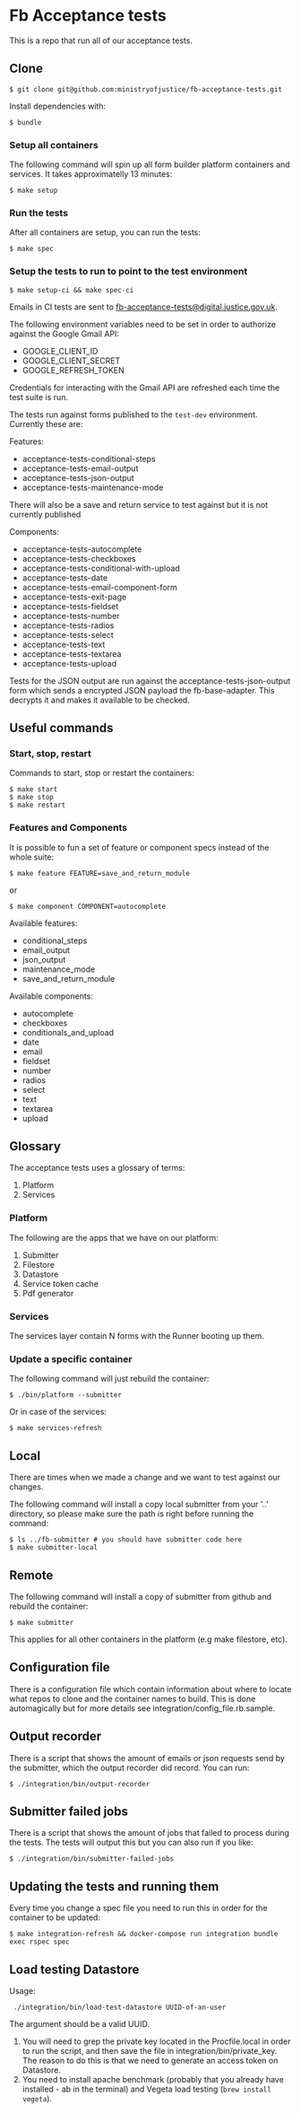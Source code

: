 # Fb Acceptance tests

This is a repo that run all of our acceptance tests.

## Clone

    $ git clone git@github.com:ministryofjustice/fb-acceptance-tests.git

Install dependencies with:

    $ bundle

### Setup all containers

The following command will spin up all form builder platform containers and
services. It takes approximatelly 13 minutes:

    $ make setup

### Run the tests

After all containers are setup, you can run the tests:

    $ make spec

### Setup the tests to run to point to the test environment

    $ make setup-ci && make spec-ci

Emails in CI tests are sent to fb-acceptance-tests@digital.justice.gov.uk.

The following environment variables need to be set in order to authorize against the Google Gmail API:

- GOOGLE_CLIENT_ID
- GOOGLE_CLIENT_SECRET
- GOOGLE_REFRESH_TOKEN

Credentials for interacting with the Gmail API are refreshed each time the test suite is run.

The tests run against forms published to the `test-dev` environment. Currently these are:

Features:

- acceptance-tests-conditional-steps
- acceptance-tests-email-output
- acceptance-tests-json-output
- acceptance-tests-maintenance-mode

There will also be a save and return service to test against but it is not currently published

Components:

- acceptance-tests-autocomplete
- acceptance-tests-checkboxes
- acceptance-tests-conditional-with-upload
- acceptance-tests-date
- acceptance-tests-email-component-form
- acceptance-tests-exit-page
- acceptance-tests-fieldset
- acceptance-tests-number
- acceptance-tests-radios
- acceptance-tests-select
- acceptance-tests-text
- acceptance-tests-textarea
- acceptance-tests-upload

Tests for the JSON output are run against the acceptance-tests-json-output form which sends a encrypted JSON payload the fb-base-adapter. This decrypts it and makes it available to be checked.

## Useful commands

### Start, stop, restart

Commands to start, stop or restart the containers:

    $ make start
    $ make stop
    $ make restart

### Features and Components

It is possible to fun a set of feature or component specs instead of the whole suite:

    $ make feature FEATURE=save_and_return_module

or

    $ make component COMPONENT=autocomplete

Available features:

- conditional_steps
- email_output
- json_output
- maintenance_mode
- save_and_return_module

Available components:

- autocomplete
- checkboxes
- conditionals_and_upload
- date
- email
- fieldset
- number
- radios
- select
- text
- textarea
- upload

## Glossary

The acceptance tests uses a glossary of terms:

1. Platform
2. Services

### Platform

The following are the apps that we have on our platform:

1. Submitter
2. Filestore
3. Datastore
4. Service token cache
5. Pdf generator

### Services

The services layer contain N forms with the Runner booting up them.

### Update a specific container

The following command will just rebuild the container:

    $ ./bin/platform --submitter

Or in case of the services:

    $ make services-refresh

## Local

There are times when we made a change and we want to test against our changes.

The following command will install a copy local submitter from your '..' directory,
so please make sure the path is right before running the command:

    $ ls ../fb-submitter # you should have submitter code here
    $ make submitter-local

## Remote

The following command will install a copy of submitter from github and
rebuild the container:

    $ make submitter

This applies for all other containers in the platform (e.g make filestore, etc).

## Configuration file

There is a configuration file which contain information about where to locate
what repos to clone and the container names to build.
This is done automagically but for more details see
integration/config_file.rb.sample.

## Output recorder

There is a script that shows the amount of emails or json requests
send by the submitter, which the output recorder did record. You can run:

    $ ./integration/bin/output-recorder

## Submitter failed jobs

There is a script that shows the amount of jobs that failed to process during
the tests. The tests will output this but you can also run if you like:

    $ ./integration/bin/submitter-failed-jobs

## Updating the tests and running them

Every time you change a spec file you need to run this in order for the
container to be updated:

    $ make integration-refresh && docker-compose run integration bundle exec rspec spec

## Load testing Datastore

Usage:

```
 ./integration/bin/load-test-datastore UUID-of-an-user
```

The argument should be a valid UUID.

1. You will need to grep the private key located in the Procfile.local in order to run the script, and then save the file in integration/bin/private_key. The reason to do this is that we need to generate an access token on Datastore.
2. You need to install apache benchmark (probably that you already have installed - ab in the terminal) and Vegeta load testing (`brew install vegeta`).
